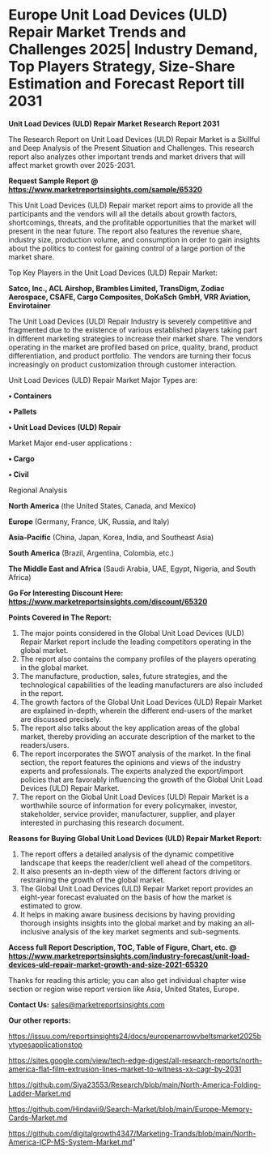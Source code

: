 # Europe Unit Load Devices (ULD) Repair Market Trends and Challenges 2025| Industry Demand, Top Players Strategy, Size-Share Estimation and Forecast Report till 2031

<strong>Unit Load Devices (ULD) Repair Market Research Report 2031</strong>

The Research Report on Unit Load Devices (ULD) Repair Market is a Skillful and Deep Analysis of the Present Situation and Challenges. This research report also analyzes other important trends and market drivers that will affect market growth over 2025-2031.

<strong>Request Sample Report @ <a href=https://www.marketreportsinsights.com/sample/65320>https://www.marketreportsinsights.com/sample/65320</a></strong>

This Unit Load Devices (ULD) Repair market report aims to provide all the participants and the vendors will all the details about growth factors, shortcomings, threats, and the profitable opportunities that the market will present in the near future. The report also features the revenue share, industry size, production volume, and consumption in order to gain insights about the politics to contest for gaining control of a large portion of the market share.

Top Key Players in the Unit Load Devices (ULD) Repair Market:

<strong>Satco, Inc., ACL Airshop, Brambles Limited, TransDigm, Zodiac Aerospace, CSAFE, Cargo Composites, DoKaSch GmbH, VRR Aviation, Envirotainer</strong>

The Unit Load Devices (ULD) Repair Industry is severely competitive and fragmented due to the existence of various established players taking part in different marketing strategies to increase their market share. The vendors operating in the market are profiled based on price, quality, brand, product differentiation, and product portfolio. The vendors are turning their focus increasingly on product customization through customer interaction.

Unit Load Devices (ULD) Repair Market Major Types are:

<strong>• Containers

• Pallets

• Unit Load Devices (ULD) Repair</strong>

Market Major end-user applications :

<strong>• Cargo

• Civil</strong>

Regional Analysis

</u><strong><b>North America</b></strong> (the United States, Canada, and Mexico)

<strong><b>Europe </b></strong>(Germany, France, UK, Russia, and Italy)

<strong><b>Asia-Pacific</b></strong> (China, Japan, Korea, India, and Southeast Asia)

<strong><b>South America</b></strong> (Brazil, Argentina, Colombia, etc.)

<strong><b>The Middle East and Africa</b></strong> (Saudi Arabia, UAE, Egypt, Nigeria, and South Africa)

<strong>Go For Interesting Discount Here: <a href=https://www.marketreportsinsights.com/discount/65320>https://www.marketreportsinsights.com/discount/65320</a></strong>

<strong>Points Covered in The Report:</strong>
<ol>
  <li>The major points considered in the Global Unit Load Devices (ULD) Repair Market report include the leading competitors operating in the global market.</li>
  <li>The report also contains the company profiles of the players operating in the global market.</li>
  <li>The manufacture, production, sales, future strategies, and the technological capabilities of the leading manufacturers are also included in the report.</li>
  <li>The growth factors of the Global Unit Load Devices (ULD) Repair Market are explained in-depth, wherein the different end-users of the market are discussed precisely.</li>
  <li>The report also talks about the key application areas of the global market, thereby providing an accurate description of the market to the readers/users.</li>
  <li>The report incorporates the SWOT analysis of the market. In the final section, the report features the opinions and views of the industry experts and professionals. The experts analyzed the export/import policies that are favorably influencing the growth of the Global Unit Load Devices (ULD) Repair Market.</li>
  <li>The report on the Global Unit Load Devices (ULD) Repair Market is a worthwhile source of information for every policymaker, investor, stakeholder, service provider, manufacturer, supplier, and player interested in purchasing this research document.</li>
</ol>
<strong>Reasons for Buying Global Unit Load Devices (ULD) Repair Market Report:</strong>

<ol>
  <li>The report offers a detailed analysis of the dynamic competitive landscape that keeps the reader/client well ahead of the competitors.</li>
  <li>It also presents an in-depth view of the different factors driving or restraining the growth of the global market.</li>
  <li>The Global Unit Load Devices (ULD) Repair Market report provides an eight-year forecast evaluated on the basis of how the market is estimated to grow.</li>
  <li>It helps in making aware business decisions by having providing thorough insights insights into the global market and by making an all-inclusive analysis of the key market segments and sub-segments.</li>
</ol>
<strong>Access full Report Description, TOC, Table of Figure, Chart, etc. @ <a href=https://www.marketreportsinsights.com/industry-forecast/unit-load-devices-uld-repair-market-growth-and-size-2021-65320>https://www.marketreportsinsights.com/industry-forecast/unit-load-devices-uld-repair-market-growth-and-size-2021-65320</a></strong>


Thanks for reading this article; you can also get individual chapter wise section or region wise report version like Asia, United States, Europe.

<strong>Contact Us:</strong>
sales@marketreportsinsights.com

<strong>Our other reports:</strong>

<a href=https://issuu.com/reportsinsights24/docs/europenarrowvbeltsmarket2025bytypesapplicationstop>https://issuu.com/reportsinsights24/docs/europenarrowvbeltsmarket2025bytypesapplicationstop</a>

<a href=https://sites.google.com/view/tech-edge-digest/all-research-reports/north-america-flat-film-extrusion-lines-market-to-witness-xx-cagr-by-2031>https://sites.google.com/view/tech-edge-digest/all-research-reports/north-america-flat-film-extrusion-lines-market-to-witness-xx-cagr-by-2031</a>

<a href=https://github.com/Siya23553/Research/blob/main/North-America-Folding-Ladder-Market.md>https://github.com/Siya23553/Research/blob/main/North-America-Folding-Ladder-Market.md</a>

<a href=https://github.com/Hindavii9/Search-Market/blob/main/Europe-Memory-Cards-Market.md>https://github.com/Hindavii9/Search-Market/blob/main/Europe-Memory-Cards-Market.md</a>

<a href=https://github.com/digitalgrowth4347/Marketing-Trands/blob/main/North-America-ICP-MS-System-Market.md>https://github.com/digitalgrowth4347/Marketing-Trands/blob/main/North-America-ICP-MS-System-Market.md</a>"
